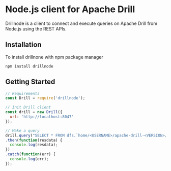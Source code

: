 # Node.js client for Apache Drill
Drillnode is a client to connect and execute queries on Apache Drill from Node.js using the REST APIs.

## Installation
To install drillnone with npm package manager
```
npm install drillnode
```

## Getting Started
```javascript
// Requirements
const Drill = require('drillnode');

// Init Drill client
const drill = new Drill({
  url: 'http://localhost:8047'
});

// Make a query
drill.query("SELECT * FROM dfs.`home/<USERNAME>/apache-drill-<VERSION>/sample-data/region.parquet` WHERE R_NAME = 'AFRICA'")
.then(function(resdata) {
  console.log(resdata);
})
.catch(function(err) {
  console.log(err);
});
```